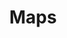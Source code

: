 ---
layout: redirect.njk
hideInSitemap: true
tags: level2
key: maps_de
title: Maps
alternativetitle: Das SBB Kartenmaterial.
redirect: /de/design-system/maps/overview/
parent: designsystem_de
order: 5
---